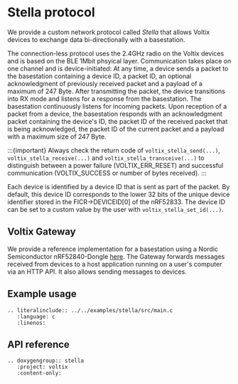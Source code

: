 # Stella protocol

We provide a custom network protocol called *Stella* that allows Voltix devices to exchange data bi-directionally with a basestation.

The connection-less protocol uses the 2.4GHz radio on the Voltix devices and is based on the BLE 1Mbit phsyical layer.
Communication takes place on one channel and is device-initiated:
At any time, a device sends a packet to the basestation containing a device ID, a packet ID, an optional acknowledgment of previously received packet and a payload of a maximum of 247 Byte.
After transmitting the packet, the device transitions into RX mode and listens for a response from the basestation.
The basestation continuously listens for incoming packets.
Upon reception of a packet from a device, the basestation responds with an acknowledgment packet containing the device's ID, the packet ID of the received packet that is being acknowledged, the packet ID of the current packet and a payload with a maximum size of 247 Byte.

:::{important}
   Always check the return code of `voltix_stella_send(...)`, `voltix_stella_receive(...)` and `voltix_stella_transceive(...)` to distinguish between a power failure (VOLTIX_ERR_RESET) and successful communication (VOLTIX_SUCCESS or number of bytes received).
:::

Each device is identified by a device ID that is sent as part of the packet. By default, this device ID corresponds to the lower 32 bits of the unique device identifier stored in the FICR->DEVICEID[0] of the nRF52833. The device ID can be set to a custom value by the user with `voltix_stella_set_id(...)`.

## Voltix Gateway

We provide a reference implementation for a basestation using a Nordic Semiconductor nRF52840-Dongle [here](https://github.com/VoltixTeam/Voltix_Gateway).
The Gateway forwards messages received from devices to a host application running on a user's computer via an HTTP API.
It also allows sending messages to devices.

## Example usage

```{eval-rst}
.. literalinclude:: ../../examples/stella/src/main.c
   :language: c
   :linenos:
```

## API reference

```{eval-rst}
.. doxygengroup:: stella
   :project: voltix
   :content-only:
```